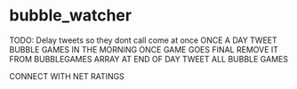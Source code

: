 # bubble_watcher

TODO:
Delay tweets so they dont call come at once
ONCE A DAY TWEET BUBBLE GAMES IN THE MORNING
ONCE GAME GOES FINAL REMOVE IT FROM BUBBLEGAMES ARRAY
AT END OF DAY TWEET ALL BUBBLE GAMES

CONNECT WITH NET RATINGS
